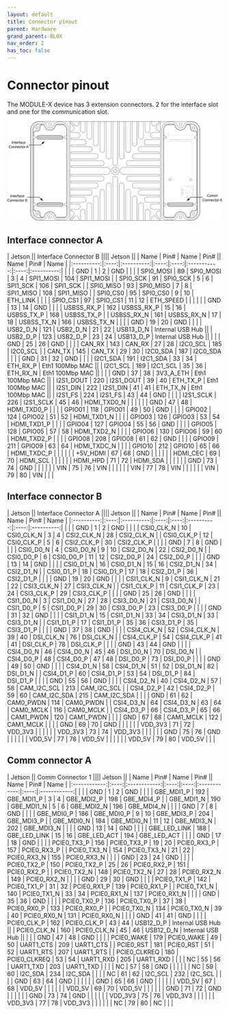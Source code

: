 ```yaml
---
layout: default
title: Connector pinout
parent: Hardware
grand_parent: BLOX
nav_order: 2
has_toc: false
---
```


# Connector pinout

The MODULE-X device has 3 extension connectors. 2 for the interface slot and one for the communication slot.

![](/assets/images/pages/module-x/ConnectorPinout.svg)

## Interface connector A

| Jetson    || Interface Connector B                      |||| Jetson           ||
| Name       | Pin# | Name       | Pin#       || Name        | Pin# | Name       |
|:----------:|:----:|:----------:|:----:|:----:|:-----------:|:----:|:----------:|
|            |      | GND        | 1    | 2    | GND         |      |            |
| SPI0_MOSI  | 89   | SPI0_MOSI  | 3    | 4    | SPI1_MOSI   | 104  | SPI1_MOSI  |
| SPI0_SCK   | 91   | SPI0_SCK   | 5    | 6    | SPI1_SCK    | 106  | SPI1_SCK   |
| SPI0_MISO  | 93   | SPI0_MISO  | 7    | 8    | SPI1_MISO   | 108  | SPI1_MISO  |
| SPI0_CS0   | 95   | SPI0_CS0   | 9    | 10   | ETH_LINK    |      |            |
| SPIO_CS1   | 97   | SPIO_CS1   | 11   | 12   | ETH_SPEED   |      |            |
|            |      | GND        | 13   | 14   | GND         |      |            |
| USBSS_RX_P | 162  | USBSS_RX_P | 15   | 16   | USBSS_TX_P  | 168  | USBSS_TX_P |
| USBSS_RX_N | 161  | USBSS_RX_N | 17   | 18   | USBSS_TX_N  | 166  | USBSS_TX_N |
|            |      | GND        | 19   | 20   | GND         |      |            |
| USB2_D_N   | 121  | USB2_D_N   | 21   | 22   | USB13_D_N   | Internal USB Hub ||
| USB2_D_P   | 123  | USB2_D_P   | 23   | 24   | USB13_D_P   | Internal USB Hub ||
|            |      | GND        | 25   | 26   | GND         |      |            |
| CAN_RX     | 143  | CAN_RX     | 27   | 28   | I2C0_SCL    | 185  | I2C0_SCL   |
| CAN_TX     | 145  | CAN_TX     | 29   | 30   | I2C0_SDA    | 187  | I2C0_SDA   |
|            |      | GND        | 31   | 32   | GND         |      |            |
| I2C1_SDA   | 191  | I2C1_SDA   | 33   | 34   | ETH_RX_P    | Eth1 100Mbp MAC  ||
| I2C1_SCL   | 189  | I2C1_SCL   | 35   | 36   | ETH_RX_N    | Eth1 100Mbp MAC  ||
|            |      | GND        | 37   | 38   | 3V3_A_ETH   | Eth1 100Mbp MAC  ||
| I2S1_DOUT  | 220  | I2S1_DOUT  | 39   | 40   | ETH_TX_P    | Eth1 100Mbp MAC  ||
| I2S1_DIN   | 222  | I2S1_DIN   | 41   | 41   | ETH_TX_N    | Eth1 100Mbp MAC  ||
| I2S1_FS    | 224  | I2S1_FS    | 43   | 44   | GND         |      |            |
| I2S1_SCLK  | 226  | I2S1_SCLK  | 45   | 46   | HDMI_TXD0_N |      |            |
|            |      | GND        | 47   | 48   | HDMI_TXD0_P |      |            |
| GPIO01     | 118  | GPIO01     | 49   | 50   | GND         |      |            |
| GPIO02     | 124  | GPIO02     | 51   | 52   | HDMI_TXD1_N |      |            |
| GPIO03     | 126  | GPIO03     | 53   | 54   | HDMI_TXD1_P |      |            |
| GPIO04     | 127  | GPIO04     | 55   | 56   | GND         |      |            |
| GPIO05     | 128  | GPIO05     | 57   | 58   | HDMI_TXD2_N |      |            |
| GPIO06     | 130  | GPIO06     | 59   | 60   | HDMI_TXD2_P |      |            |
| GPIO08     | 208  | GPIO08     | 61   | 62   | GND         |      |            |
| GPIO09     | 211  | GPIO09     | 63   | 64   | HDMI_TXDC_N |      |            |
| GPIO10     | 212  | GPIO10     | 65   | 66   | HDMI_TXDC_P |      |            |
|            |      | +5V_HDMI   | 67   | 68   | GND         |      |            |
|            |      | HDMI_CEC   | 69   | 70   | HDMI_SCL    |      |            |
|            |      | HDMI_HPD   | 71   | 72   | HDMI_SDA    |      |            |
|            |      | GND        | 73   | 74   | GND         |      |            |
|            |      | VIN        | 75   | 76   | VIN         |      |            |
|            |      | VIN        | 77   | 78   | VIN         |      |            |
|            |      | VIN        | 79   | 80   | VIN         |      |            |

## Interface connector B

| Jetson    || Interface Connector A                     |||| Jetson           ||
| Name       | Pin# | Name       | Pin#       || Name       | Pin# | Name       |
|:----------:|:----:|:----------:|:----:|:----:|:----------:|:----:|:----------:|
|            |      | GND        | 1    | 2    | GND        |      |            |
| CSI0_CLK_N | 10   | CSI0_CLK_N | 3    | 4    | CSI2_CLK_N | 28   | CSI2_CLK_N |
| CSI0_CLK_P | 12   | CSI0_CLK_P | 5    | 6    | CSI2_CLK_P | 30   | CSI2_CLK_P |
|            |      | GND        | 7    | 8    | GND        |      |            |
| CSI0_D0_N  | 4    | CSI0_D0_N  | 9    | 10   | CSI2_D0_N  | 22   | CSI2_D0_N  |
| CSI0_D0_P  | 6    | CSI0_D0_P  | 11   | 12   | CSI2_D0_P  | 24   | CSI2_D0_P  |
|            |      | GND        | 13   | 14   | GND        |      |            |
| CSI0_D1_N  | 16   | CSI0_D1_N  | 15   | 16   | CSI2_D1_N  | 34   | CSI2_D1_N  |
| CSI0_D1_P  | 18   | CSI0_D1_P  | 17   | 18   | CSI2_D1_P  | 36   | CSI2_D1_P  |
|            |      | GND        | 19   | 20   | GND        |      |            |
| CSI1_CLK_N | 9    | CSI1_CLK_N | 21   | 22   | CSI3_CLK_N | 27   | CSI3_CLK_N |
| CSI1_CLK_P | 11   | CSI1_CLK_P | 23   | 24   | CSI3_CLK_P | 29   | CSI3_CLK_P |
|            |      | GND        | 25   | 26   | GND        |      |            |
| CSI1_D0_N  | 3    | CSI1_D0_N  | 27   | 28   | CSI3_D0_N  | 21   | CSI3_D0_N  |
| CSI1_D0_P  | 5    | CSI1_D0_P  | 29   | 30   | CSI3_D0_P  | 23   | CSI3_D0_P  |
|            |      | GND        | 31   | 32   | GND        |      |            |
| CSI1_D1_N  | 15   | CSI1_D1_N  | 33   | 34   | CSI3_D1_N  | 33   | CSI3_D1_N  |
| CSI1_D1_P  | 17   | CSI1_D1_P  | 35   | 36   | CSI3_D1_P  | 35   | CSI3_D1_P  |
|            |      | GND        | 37   | 38   | GND        |      |            |
| CSI4_CLK_N | 52   | CSI4_CLK_N | 39   | 40   | DSI_CLK_N  | 76   | DSI_CLK_N  |
| CSI4_CLK_P | 54   | CSI4_CLK_P | 41   | 41   | DSI_CLK_P  | 78   | DSI_CLK_P  |
|            |      | GND        | 43   | 44   | GND        |      |            |
| CSI4_D0_N  | 46   | CSI4_D0_N  | 45   | 46   | DSI_D0_N   | 70   | DSI_D0_N   |
| CSI4_D0_P  | 48   | CSI4_D0_P  | 47   | 48   | DSI_D0_P   | 73   | DSI_D0_P   |
|            |      | GND        | 49   | 50   | GND        |      |            |
| CSI4_D1_N  | 58   | CSI4_D1_N  | 51   | 52   | DSI_D1_N   | 82   | DSI_D1_N   |
| CSI4_D1_P  | 60   | CSI4_D1_P  | 53   | 54   | DSI_D1_P   | 84   | DSI_D1_P   |
|            |      | GND        | 55   | 56   | GND        |      |            |
| CSI4_D2_N  | 40   | CSI4_D2_N  | 57   | 58   | CAM_I2C_SCL | 213 | CAM_I2C_SCL |
| CSI4_D2_P  | 42   | CSI4_D2_P  | 59   | 60   | CAM_I2C_SDA | 215 | CAM_I2C_SDA |
|            |      | GND        | 61   | 62   | CAM0_PWDN  | 114  | CAM0_PWDN  |
| CSI4_D3_N  | 64   | CSI4_D3_N  | 63   | 64   | CAM0_MCLK  | 116  | CAM0_MCLK  |
| CSI4_D3_P  | 66   | CSI4_D3_P  | 65   | 66   | CAM1_PWDN  | 120  | CAM1_PWDN  |
|            |      | GND        | 67   | 68   | CAM1_MCLK  | 122  | CAM1_MCLK  |
|            |      | GND        | 69   | 70   | GND        |      |            |
|            |      | VDD_3V3    | 71   | 72   | VDD_3V3    |      |            |
|            |      | VDD_3V3    | 73   | 74   | VDD_3V3    |      |            |
|            |      | GND        | 75   | 76   | GND        |      |            |
|            |      | VDD_5V     | 77   | 78   | VDD_5V     |      |            |
|            |      | VDD_5V     | 79   | 80   | VDD_5V     |      |            |

## Comm connector A

| Jetson      || Comm Connector 1                              |||| Jetson             ||
| Name         | Pin# | Name         | Pin#       || Name         | Pin# | Name         |
|:------------:|:----:|:------------:|:----:|:----:|:------------:|:----:|:------------:|
|              |      | GND          | 1    | 2    | GND          |      |              |
| GBE_MDI1_P   | 192  | GBE_MDI1_P   | 3    | 4    | GBE_MDI2_P   | 198  | GBE_MDI4_P   |
| GBE_MDI1_N   | 190  | GBE_MDI1_N   | 5    | 6    | GBE_MDI2_N   | 196  | GBE_MDI4_N   |
|              |      | GND          | 7    | 8    | GND          |      |              |
| GBE_MDI0_P   | 186  | GBE_MDI0_P   | 9    | 10   | GBE_MDI3_P   | 204  | GBE_MDI3_P   |
| GBE_MDI0_N   | 184  | GBE_MDI0_N   | 11   | 12   | GBE_MDI3_N   | 202  | GBE_MDI3_N   |
|              |      | GND          | 13   | 14   | GND          |      |              |
| GBE_LED_LINK | 188  | GBE_LED_LINK | 15   | 16   | GBE_LED_ACT  | 194  | GBE_LED_ACT  |
|              |      | GND          | 17   | 18   | GND          |      |              |
| PCIE0_TX3_P  | 156  | PCIE0_TX3_P  | 19   | 20   | PCIE0_RX3_P  | 157  | PCIE0_RX3_P  |
| PCIE0_TX3_N  | 154  | PCIE0_TX3_N  | 21   | 22   | PCIE0_RX3_N  | 155  | PCIE0_RX3_N  |
|              |      | GND          | 23   | 24   | GND          |      |              |
| PCIE0_TX2_P  | 150  | PCIE0_TX2_P  | 25   | 26   | PCIE0_RX2_P  | 151  | PCIE0_RX2_P  |
| PCIE0_TX2_N  | 148  | PCIE0_TX2_N  | 27   | 28   | PCIE0_RX2_N  | 149  | PCIE0_RX2_N  |
|              |      | GND          | 29   | 30   | GND          |      |              |
|  PCIE0_TX1_P | 142  | PCIE0_TX1_P  | 31   | 32   | PCIE0_RX1_P  | 139  | PCIE0_RX1_P  |
|  PCIE0_TX1_N | 140  | PCIE0_TX1_N  | 33   | 34   | PCIE0_RX1_N  | 137  | PCIE0_RX1_N  |
|              |      | GND          | 35   | 36   | GND          |      |              |
| PCIE0_TX0_P  | 136  | PCIE0_TX0_P  | 37   | 38   | PCIE0_RX0_P  | 133  | PCIE0_RX0_P  |
| PCIE0_TX0_N  | 134  | PCIE0_TX0_N  | 39   | 40   | PCIE0_RX0_N  | 131  | PCIE0_RX0_N  |
|              |      | GND          | 41   | 41   | GND          |      |              |
| PCIE0_CLK_P  | 162  | PCIE0_CLK_P  | 43   | 44   | USB12_D_P    | Internal USB Hub   ||
| PCIE0_CLK_N  | 160  | PCIE0_CLK_N  | 45   | 46   | USB12_D_N    | Internal USB Hub   ||
|              |      | GND          | 47   | 48   | GND          |      |              |
| PCIE0_WAKE   | 179  | PCIE0_WAKE   | 49   | 50   | UART1_CTS    | 209  | UART1_CTS    |
| PCIE0_RST    | 181  | PCIE0_RST    | 51   | 52   | UART1_RTS    | 207  | UART1_RTS    |
| PCIE0_CLKREQ | 180  | PCIE0_CLKREQ | 53   | 54   | UART1_RXD    | 205  | UART1_RXD    |
|              |      | NC           | 55   | 56   | UART1_TXD    | 203  | UART1_TXD    |
|              |      | NC           | 57   | 58   | GND          |      |              |
|              |      | NC           | 59   | 60   | I2C_SDA      | 234  | I2C_SDA      |
|              |      | NC           | 61   | 62   | I2C_SCL      | 232  | I2C_SCL      |
|              |      | GND          | 63   | 64   | GND          |      |              | 
|              |      | GND          | 65   | 66   | GND          |      |              |
|              |      | VDD_5V       | 67   | 68   | VDD_5V       |      |              |
|              |      | VDD_5V       | 69   | 70   | VDD_5V       |      |              |
|              |      | GND          | 71   | 72   | GND          |      |              |
|              |      | GND          | 73   | 74   | GND          |      |              |
|              |      | VDD_3V3      | 75   | 76   | VDD_3V3      |      |              |
|              |      | VDD_3V3      | 77   | 78   | VDD_3V3      |      |              |
|              |      | NC           | 79   | 80   | NC           |      |              |
